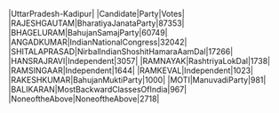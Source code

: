  
|UttarPradesh-Kadipur|
|Candidate|Party|Votes|
|RAJESHGAUTAM|BharatiyaJanataParty|87353|
|BHAGELURAM|BahujanSamajParty|60749|
|ANGADKUMAR|IndianNationalCongress|32042|
|SHITALAPRASAD|NirbalIndianShoshitHamaraAamDal|17266|
|HANSRAJRAVI|Independent|3057|
|RAMNAYAK|RashtriyaLokDal|1738|
|RAMSINGAAR|Independent|1644|
|RAMKEVAL|Independent|1023|
|RAKESHKUMAR|BahujanMuktiParty|1000|
|MOTI|ManuvadiParty|981|
|BALIKARAN|MostBackwardClassesOfIndia|967|
|NoneoftheAbove|NoneoftheAbove|2718|
